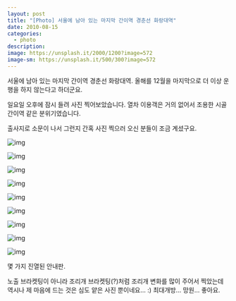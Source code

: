 ```yaml
---
layout: post
title: "[Photo] 서울에 남아 있는 마지막 간이역 경춘선 화랑대역"
date: 2010-08-15
categories:
  - photo
description: 
image: https://unsplash.it/2000/1200?image=572
image-sm: https://unsplash.it/500/300?image=572
---
```


서울에 남아 있는 마지막 간이역 경춘선 화랑대역.
올해를 12월을 마지막으로 더 이상 운행을 하지 않는다고 하더군요.

일요일 오후에 잠시 들려 사진 찍어보았습니다.
열차 이용객은 거의 없어서 조용한 시골 간이역 같은 분위기였습니다.

출사지로 소문이 나서 그런지 간혹 사진 찍으러 오신 분들이 조금 계셨구요.

<!--more--> 

![img](http://i947.photobucket.com/albums/ad312/tkhwang/blog1/DSC_1221.jpg?fit=600%2C399)

![img](http://i947.photobucket.com/albums/ad312/tkhwang/blog1/DSC_1193.jpg?fit=600%2C399)

![img](http://i947.photobucket.com/albums/ad312/tkhwang/blog1/DSC_1181.jpg?fit=600%2C901)

![img](http://i947.photobucket.com/albums/ad312/tkhwang/blog1/DSC_1190.jpg?fit=600%2C901)

![img](http://i947.photobucket.com/albums/ad312/tkhwang/blog1/DSC_1205.jpg?fit=600%2C399)

![img](http://i947.photobucket.com/albums/ad312/tkhwang/blog1/DSC_1255.jpg?fit=600%2C399)

![img](http://i947.photobucket.com/albums/ad312/tkhwang/blog1/DSC_1242.jpg?fit=600%2C399)

![img](http://i947.photobucket.com/albums/ad312/tkhwang/blog1/DSC_1178.jpg?fit=600%2C399)

![img](http://i947.photobucket.com/albums/ad312/tkhwang/blog1/DSC_1244.jpg?fit=600%2C399)

몇 가지 진열된 안내판.

노출 브라켓팅이 아니라 조리개 브라켓팅(?)처럼 조리개 변화를 많이 주어서 찍았는데 역시나 제 마음에 드는 것은 심도 얕은 사진 뿐이네요… :)
최대개방… 망원… 좋아요.


